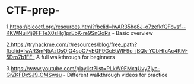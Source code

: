 # CTF-prep-

1.https://picoctf.org/resources.html?fbclid=IwAR35he8J-o7zefkfQFovsf--KKWNuil4j9FFTeX0sHg1prEbK-re9SnGoRs - Basic overview

2.https://tryhackme.com/r/resources/blog/free_path?fbclid=IwAR3mN5AzDsOjQ4spC7vEQP9GcEtWIF9o_jBQk-YCbHfoAc4KM-5Dro7b1EE- A full walkthrough for beginners

3.https://www.youtube.com/playlist?list=PLkW9FMxqUvyZjyc-GrZKFDxSJ9_OMSwsu - Different walkthrough videos for practice
